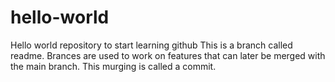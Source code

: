 # hello-world
Hello world repository to start learning github
This is a branch called readme. Brances are used to work on features that can later be merged with the main branch. This murging is called a commit.
